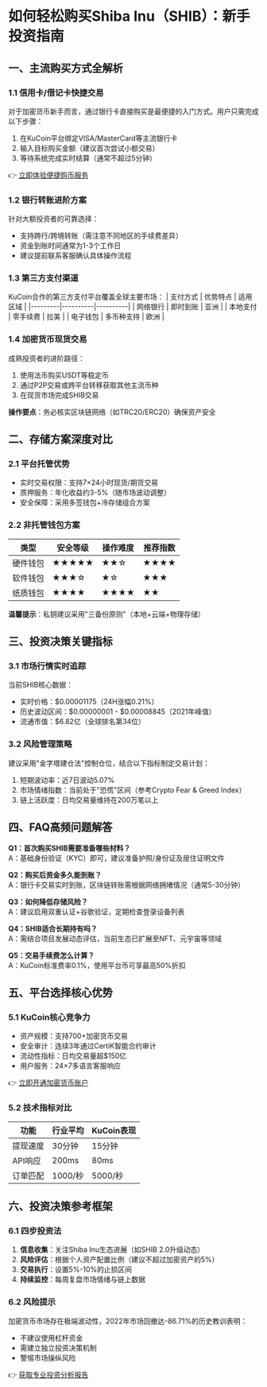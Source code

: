 # 如何轻松购买Shiba Inu（SHIB）：新手投资指南

## 一、主流购买方式全解析

### 1.1 信用卡/借记卡快捷交易
对于加密货币新手而言，通过银行卡直接购买是最便捷的入门方式。用户只需完成以下步骤：
1. 在KuCoin平台绑定VISA/MasterCard等主流银行卡
2. 输入目标购买金额（建议首次尝试小额交易）
3. 等待系统完成实时结算（通常不超过5分钟）

👉 [立即体验便捷购币服务](https://bit.ly/okx_welcome)

### 1.2 银行转账进阶方案
针对大额投资者的可靠选择：
- 支持跨行/跨境转账（需注意不同地区的手续费差异）
- 资金到账时间通常为1-3个工作日
- 建议提前联系客服确认具体操作流程

### 1.3 第三方支付渠道
KuCoin合作的第三方支付平台覆盖全球主要市场：
| 支付方式 | 优势特点 | 适用区域 |
|---------|----------|----------|
| 网络银行 | 即时到账 | 亚洲 |
| 本地支付 | 零手续费 | 拉美 |
| 电子钱包 | 多币种支持 | 欧洲 |

### 1.4 加密货币现货交易
成熟投资者的进阶路径：
1. 使用法币购买USDT等稳定币
2. 通过P2P交易或跨平台转移获取其他主流币种
3. 在现货市场完成SHIB交易

**操作要点**：务必核实区块链网络（如TRC20/ERC20）确保资产安全

## 二、存储方案深度对比

### 2.1 平台托管优势
- 实时交易权限：支持7×24小时现货/期货交易
- 质押服务：年化收益约3-5%（随市场波动调整）
- 安全保障：采用多签钱包+冷存储组合方案

### 2.2 非托管钱包方案
| 类型 | 安全等级 | 操作难度 | 推荐指数 |
|------|----------|----------|----------|
| 硬件钱包 | ★★★★★ | ★★☆ | ★★★★ |
| 软件钱包 | ★★★☆ | ★☆ | ★★★ |
| 纸质钱包 | ★★★★ | ★★★★ | ★★ |

**温馨提示**：私钥建议采用"三备份原则"（本地+云端+物理存储）

## 三、投资决策关键指标

### 3.1 市场行情实时追踪
当前SHIB核心数据：
- 实时价格：$0.00001175（24H涨幅0.21%）
- 历史波动区间：$0.00000001 - $0.00008845（2021年峰值）
- 流通市值：$6.82亿（全球排名第34位）

### 3.2 风险管理策略
建议采用"金字塔建仓法"控制仓位，结合以下指标制定交易计划：
1. 短期波动率：近7日波动5.07%
2. 市场情绪指数：当前处于"恐慌"区间（参考Crypto Fear & Greed Index）
3. 链上活跃度：日均交易量维持在200万笔以上

## 四、FAQ高频问题解答

**Q1：首次购买SHIB需要准备哪些材料？**  
A：基础身份验证（KYC）即可，建议准备护照/身份证及居住证明文件

**Q2：购买后资金多久能到账？**  
A：银行卡交易实时到账，区块链转账需根据网络拥堵情况（通常5-30分钟）

**Q3：如何降低存储风险？**  
A：建议启用双重认证+谷歌验证，定期检查登录设备列表

**Q4：SHIB适合长期持有吗？**  
A：需结合项目发展动态评估，当前生态已扩展至NFT、元宇宙等领域

**Q5：交易手续费怎么计算？**  
A：KuCoin标准费率0.1%，使用平台币可享最高50%折扣

## 五、平台选择核心优势

### 5.1 KuCoin核心竞争力
- 资产规模：支持700+加密货币交易
- 安全审计：连续3年通过CertiK智能合约审计
- 流动性指标：日均交易量超$150亿
- 用户服务：24×7多语言客服响应

👉 [立即开通加密货币账户](https://bit.ly/okx_welcome)

### 5.2 技术指标对比
| 功能 | 行业平均 | KuCoin表现 |
|------|----------|------------|
| 提现速度 | 30分钟 | 15分钟 |
| API响应 | 200ms | 80ms |
| 订单匹配 | 1000/秒 | 5000/秒 |

## 六、投资决策参考框架

### 6.1 四步投资法
1. **信息收集**：关注Shiba Inu生态进展（如SHIB 2.0升级动态）
2. **风险评估**：根据个人资产配置比例（建议不超过加密资产的5%）
3. **交易执行**：设置5%-10%的止损区间
4. **持续监控**：每周复盘市场情绪与链上数据

### 6.2 风险提示
加密货币市场存在极端波动性，2022年市场回撤达-86.71%的历史教训表明：
- 不建议使用杠杆资金
- 需建立独立投资决策机制
- 警惕市场操纵风险

👉 [获取专业投资分析报告](https://bit.ly/okx_welcome)